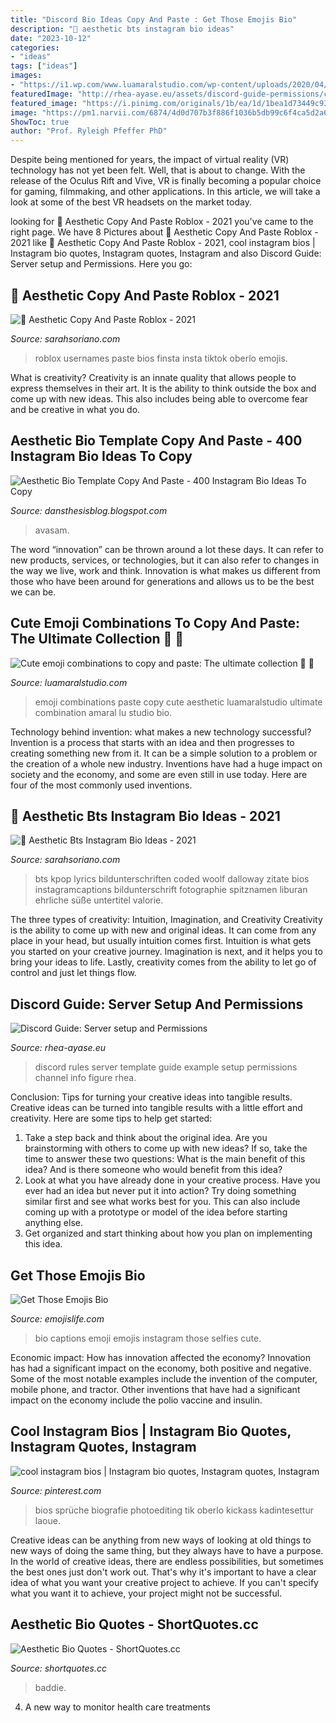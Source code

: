 ```yaml
---
title: "Discord Bio Ideas Copy And Paste : Get Those Emojis Bio"
description: "🖤 aesthetic bts instagram bio ideas"
date: "2023-10-12"
categories:
- "ideas"
tags: ["ideas"]
images:
- "https://i1.wp.com/www.luamaralstudio.com/wp-content/uploads/2020/04/emoji-combination-colors-2-1-scaled.jpg?fit=1746%2C2560&amp;ssl=1"
featuredImage: "http://rhea-ayase.eu/assets/discord-guide-permissions/channel-info-rules.png"
featured_image: "https://i.pinimg.com/originals/1b/ea/1d/1bea1d73449c936565df848c11e48936.png"
image: "https://pm1.narvii.com/6874/4d0d707b3f886f1036b5db99c6f4ca5d2a624d95r1-768-1024v2_hq.jpg"
ShowToc: true
author: "Prof. Ryleigh Pfeffer PhD"
---
```



Despite being mentioned for years, the impact of virtual reality (VR) technology has not yet been felt. Well, that is about to change. With the release of the Oculus Rift and Vive, VR is finally becoming a popular choice for gaming, filmmaking, and other applications. In this article, we will take a look at some of the best VR headsets on the market today.

	

		
looking for 🖤 Aesthetic Copy And Paste Roblox - 2021 you've came to the right page. We have 8 Pictures about 🖤 Aesthetic Copy And Paste Roblox - 2021 like 🖤 Aesthetic Copy And Paste Roblox - 2021, cool instagram bios | Instagram bio quotes, Instagram quotes, Instagram and also Discord Guide: Server setup and Permissions. Here you go:
		
    
## 🖤 Aesthetic Copy And Paste Roblox - 2021

<img loading=lazy src="https://i.pinimg.com/originals/7e/4d/7d/7e4d7dd51c330e5506fdb314a266e6b6.png" onerror="this.onerror=null;this.src='https://tse1.mm.bing.net/th?id=OIP.I1sc_cIXWCXpX6TxpGl4TwHaNL&amp;pid=15.1';" alt="🖤 Aesthetic Copy And Paste Roblox - 2021">

_Source: sarahsoriano.com_

>roblox usernames paste bios finsta insta tiktok oberlo emojis. 

	

What is creativity?
Creativity is an innate quality that allows people to express themselves in their art. It is the ability to think outside the box and come up with new ideas. This also includes being able to overcome fear and be creative in what you do.

    
## Aesthetic Bio Template Copy And Paste - 400 Instagram Bio Ideas To Copy

<img loading=lazy src="https://pm1.narvii.com/6874/4d0d707b3f886f1036b5db99c6f4ca5d2a624d95r1-768-1024v2_hq.jpg" onerror="this.onerror=null;this.src='https://tse4.mm.bing.net/th?id=OIP.tj4xp0OyBKc5jElE1RxWpQHaJ4&amp;pid=15.1';" alt="Aesthetic Bio Template Copy And Paste - 400 Instagram Bio Ideas To Copy">

_Source: dansthesisblog.blogspot.com_

>avasam. 

	

The word “innovation” can be thrown around a lot these days. It can refer to new products, services, or technologies, but it can also refer to changes in the way we live, work and think. Innovation is what makes us different from those who have been around for generations and allows us to be the best we can be.

    
## Cute Emoji Combinations To Copy And Paste: The Ultimate Collection 🏽 ⋆

<img loading=lazy src="https://i1.wp.com/www.luamaralstudio.com/wp-content/uploads/2020/04/emoji-combination-colors-2-1-scaled.jpg?fit=1746%2C2560&amp;ssl=1" onerror="this.onerror=null;this.src='https://tse3.mm.bing.net/th?id=OIP.O73rwMfCanjEotq6yYYYPQHaK2&amp;pid=15.1';" alt="Cute emoji combinations to copy and paste: The ultimate collection 🏽 ⋆">

_Source: luamaralstudio.com_

>emoji combinations paste copy cute aesthetic luamaralstudio ultimate combination amaral lu studio bio. 

	

Technology behind invention: what makes a new technology successful?
Invention is a process that starts with an idea and then progresses to creating something new from it. It can be a simple solution to a problem or the creation of a whole new industry. Inventions have had a huge impact on society and the economy, and some are even still in use today. Here are four of the most commonly used inventions.

    
## 🖤 Aesthetic Bts Instagram Bio Ideas - 2021

<img loading=lazy src="https://i.pinimg.com/originals/5e/08/5d/5e085d556f4d4503dc0e9d51665b9687.png" onerror="this.onerror=null;this.src='https://tse2.mm.bing.net/th?id=OIP.dLw-ADJ-_3rNX9ML2griLAHaNK&amp;pid=15.1';" alt="🖤 Aesthetic Bts Instagram Bio Ideas - 2021">

_Source: sarahsoriano.com_

>bts kpop lyrics bildunterschriften coded woolf dalloway zitate bios instagramcaptions bildunterschrift fotographie spitznamen liburan ehrliche süße untertitel valorie. 

	

The three types of creativity: Intuition, Imagination, and Creativity
Creativity is the ability to come up with new and original ideas. It can come from any place in your head, but usually intuition comes first. Intuition is what gets you started on your creative journey. Imagination is next, and it helps you to bring your ideas to life. Lastly, creativity comes from the ability to let go of control and just let things flow.

    
## Discord Guide: Server Setup And Permissions

<img loading=lazy src="http://rhea-ayase.eu/assets/discord-guide-permissions/channel-info-rules.png" onerror="this.onerror=null;this.src='https://tse3.mm.bing.net/th?id=OIP.wLS3N5Q3XHPvR0uLrvQWpwHaEB&amp;pid=15.1';" alt="Discord Guide: Server setup and Permissions">

_Source: rhea-ayase.eu_

>discord rules server template guide example setup permissions channel info figure rhea. 

	

Conclusion: Tips for turning your creative ideas into tangible results.
Creative ideas can be turned into tangible results with a little effort and creativity. Here are some tips to help get started: 
1. Take a step back and think about the original idea. Are you brainstorming with others to come up with new ideas? If so, take the time to answer these two questions: What is the main benefit of this idea? And is there someone who would benefit from this idea? 
2. Look at what you have already done in your creative process. Have you ever had an idea but never put it into action? Try doing something similar first and see what works best for you. This can also include coming up with a prototype or model of the idea before starting anything else. 
3. Get organized and start thinking about how you plan on implementing this idea.

    
## Get Those Emojis Bio

<img loading=lazy src="https://i.pinimg.com/originals/a3/8e/b2/a38eb25a3b5deab5623a9ba669c7eb06.png" onerror="this.onerror=null;this.src='https://tse3.mm.bing.net/th?id=OIP.Iq7SkD5ndelUwblG1uCD1QHaNL&amp;pid=15.1';" alt="Get Those Emojis Bio">

_Source: emojislife.com_

>bio captions emoji emojis instagram those selfies cute. 

	

Economic impact: How has innovation affected the economy?
Innovation has had a significant impact on the economy, both positive and negative. Some of the most notable examples include the invention of the computer, mobile phone, and tractor. Other inventions that have had a significant impact on the economy include the polio vaccine and insulin.

    
## Cool Instagram Bios | Instagram Bio Quotes, Instagram Quotes, Instagram

<img loading=lazy src="https://i.pinimg.com/originals/34/ea/17/34ea174ecf4f89e7cc0b7d292a49a005.png" onerror="this.onerror=null;this.src='https://tse3.mm.bing.net/th?id=OIP.po26xhUBe5nnhUOz9jt_pgHaNL&amp;pid=15.1';" alt="cool instagram bios | Instagram bio quotes, Instagram quotes, Instagram">

_Source: pinterest.com_

>bios sprüche biografie photoediting tik oberlo kickass kadintesettur laoue. 

	

Creative ideas can be anything from new ways of looking at old things to new ways of doing the same thing, but they always have to have a purpose. In the world of creative ideas, there are endless possibilities, but sometimes the best ones just don't work out. That's why it's important to have a clear idea of what you want your creative project to achieve. If you can't specify what you want it to achieve, your project might not be successful.

    
## Aesthetic Bio Quotes - ShortQuotes.cc

<img loading=lazy src="https://i.pinimg.com/originals/1b/ea/1d/1bea1d73449c936565df848c11e48936.png" onerror="this.onerror=null;this.src='https://tse1.mm.bing.net/th?id=OIP.G-odc0Sck2Vl34SMEeSJNgHaQB&amp;pid=15.1';" alt="Aesthetic Bio Quotes - ShortQuotes.cc">

_Source: shortquotes.cc_

>baddie. 

	

4. A new way to monitor health care treatments

